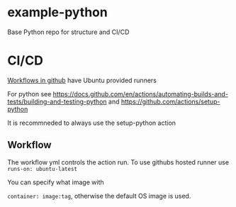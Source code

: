 # example-python
Base Python repo for structure and CI/CD


# CI/CD
[Workflows in github](https://docs.github.com/en/actions/learn-github-actions/understanding-github-actions) have Ubuntu provided runners 

For python see https://docs.github.com/en/actions/automating-builds-and-tests/building-and-testing-python and https://github.com/actions/setup-python

It is recommneded to always use the setup-python action

## Workflow

The workflow yml controls the action run. To use githubs hosted runner use 
`runs-on: ubuntu-latest`

You can specify what image with

`container: image:tag`, otherwise the default OS image is used. 




